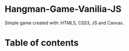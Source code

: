 # Hangman-Game-Vanilia-JS

Simple game created with: HTML5, CSS3, JS and Canvas.

# Table of contents
